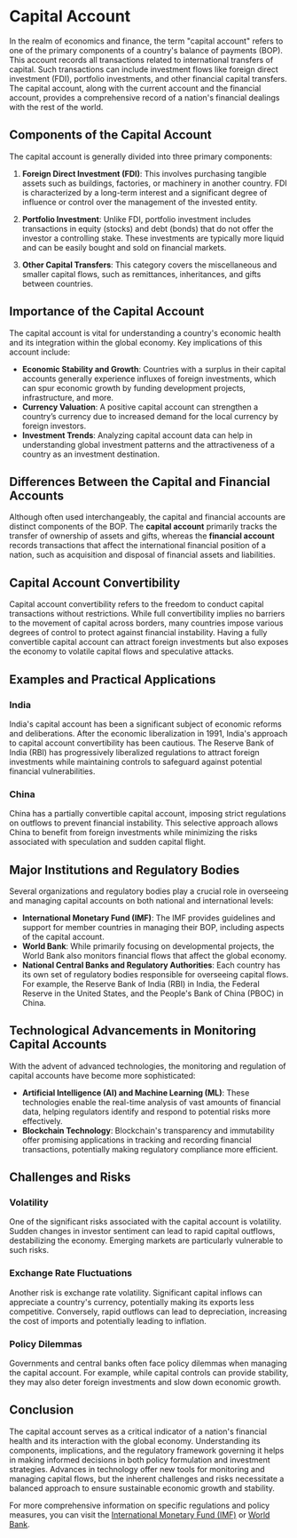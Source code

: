 # Capital Account

In the realm of economics and finance, the term "capital account" refers to one of the primary components of a country's balance of payments (BOP). This account records all transactions related to international transfers of capital. Such transactions can include investment flows like foreign direct investment (FDI), portfolio investments, and other financial capital transfers. The capital account, along with the current account and the financial account, provides a comprehensive record of a nation's financial dealings with the rest of the world.

## Components of the Capital Account

The capital account is generally divided into three primary components:

1. **Foreign Direct Investment (FDI)**: This involves purchasing tangible assets such as buildings, factories, or machinery in another country. FDI is characterized by a long-term interest and a significant degree of influence or control over the management of the invested entity.
  
2. **Portfolio Investment**: Unlike FDI, portfolio investment includes transactions in equity (stocks) and debt (bonds) that do not offer the investor a controlling stake. These investments are typically more liquid and can be easily bought and sold on financial markets.

3. **Other Capital Transfers**: This category covers the miscellaneous and smaller capital flows, such as remittances, inheritances, and gifts between countries.

## Importance of the Capital Account

The capital account is vital for understanding a country's economic health and its integration within the global economy. Key implications of this account include:

- **Economic Stability and Growth**: Countries with a surplus in their capital accounts generally experience influxes of foreign investments, which can spur economic growth by funding development projects, infrastructure, and more.
- **Currency Valuation**: A positive capital account can strengthen a country’s currency due to increased demand for the local currency by foreign investors.
- **Investment Trends**: Analyzing capital account data can help in understanding global investment patterns and the attractiveness of a country as an investment destination.

## Differences Between the Capital and Financial Accounts

Although often used interchangeably, the capital and financial accounts are distinct components of the BOP. The **capital account** primarily tracks the transfer of ownership of assets and gifts, whereas the **financial account** records transactions that affect the international financial position of a nation, such as acquisition and disposal of financial assets and liabilities.

## Capital Account Convertibility

Capital account convertibility refers to the freedom to conduct capital transactions without restrictions. While full convertibility implies no barriers to the movement of capital across borders, many countries impose various degrees of control to protect against financial instability. Having a fully convertible capital account can attract foreign investments but also exposes the economy to volatile capital flows and speculative attacks.

## Examples and Practical Applications

### India

India's capital account has been a significant subject of economic reforms and deliberations. After the economic liberalization in 1991, India's approach to capital account convertibility has been cautious. The Reserve Bank of India (RBI) has progressively liberalized regulations to attract foreign investments while maintaining controls to safeguard against potential financial vulnerabilities.

### China

China has a partially convertible capital account, imposing strict regulations on outflows to prevent financial instability. This selective approach allows China to benefit from foreign investments while minimizing the risks associated with speculation and sudden capital flight.

## Major Institutions and Regulatory Bodies

Several organizations and regulatory bodies play a crucial role in overseeing and managing capital accounts on both national and international levels:

- **International Monetary Fund (IMF)**: The IMF provides guidelines and support for member countries in managing their BOP, including aspects of the capital account.
- **World Bank**: While primarily focusing on developmental projects, the World Bank also monitors financial flows that affect the global economy.
- **National Central Banks and Regulatory Authorities**: Each country has its own set of regulatory bodies responsible for overseeing capital flows. For example, the Reserve Bank of India (RBI) in India, the Federal Reserve in the United States, and the People's Bank of China (PBOC) in China.

## Technological Advancements in Monitoring Capital Accounts

With the advent of advanced technologies, the monitoring and regulation of capital accounts have become more sophisticated:

- **Artificial Intelligence (AI) and Machine Learning (ML)**: These technologies enable the real-time analysis of vast amounts of financial data, helping regulators identify and respond to potential risks more effectively.
- **Blockchain Technology**: Blockchain's transparency and immutability offer promising applications in tracking and recording financial transactions, potentially making regulatory compliance more efficient.

## Challenges and Risks

### Volatility

One of the significant risks associated with the capital account is volatility. Sudden changes in investor sentiment can lead to rapid capital outflows, destabilizing the economy. Emerging markets are particularly vulnerable to such risks.

### Exchange Rate Fluctuations

Another risk is exchange rate volatility. Significant capital inflows can appreciate a country's currency, potentially making its exports less competitive. Conversely, rapid outflows can lead to depreciation, increasing the cost of imports and potentially leading to inflation.

### Policy Dilemmas

Governments and central banks often face policy dilemmas when managing the capital account. For example, while capital controls can provide stability, they may also deter foreign investments and slow down economic growth.

## Conclusion

The capital account serves as a critical indicator of a nation's financial health and its interaction with the global economy. Understanding its components, implications, and the regulatory framework governing it helps in making informed decisions in both policy formulation and investment strategies. Advances in technology offer new tools for monitoring and managing capital flows, but the inherent challenges and risks necessitate a balanced approach to ensure sustainable economic growth and stability.

For more comprehensive information on specific regulations and policy measures, you can visit the [International Monetary Fund (IMF)](https://www.imf.org/) or [World Bank](https://www.worldbank.org/).